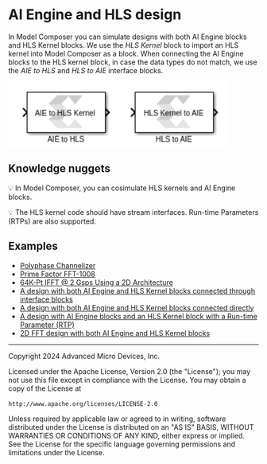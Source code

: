 # AI Engine and HLS design
In Model Composer you can simulate designs with both AI Engine blocks and HLS Kernel blocks. We use the *HLS Kernel* block to import an HLS kernel into Model Composer as a block. When connecting the AI Engine blocks to the HLS kernel block, in case the data types do not match, we use the *AIE to HLS* and *HLS to AIE* interface blocks.

![](images/interface_blocks.PNG)

## Knowledge nuggets
:bulb: In Model Composer, you can cosimulate HLS kernels and AI Engine blocks.

:bulb: The HLS kernel code should have stream interfaces. Run-time Parameters (RTPs) are also supported. 

## Examples
- [Polyphase Channelizer](Channelizer/README.md)
- [Prime Factor FFT-1008](Prime_Factor_FFT/README.md)
- [64K-Pt IFFT @ 2 Gsps Using a 2D Architecture](IFFT64K_2D/README.md)
- [A design with both AI Engine and HLS Kernel blocks connected through interface blocks ](AIE_HLS_with_interface/README.md)
- [A design with both AI Engine and HLS Kernel blocks connected directly ](AIE_HLS_without_interface/README.md)
- [A design with AI Engine blocks and an HLS Kernel block with a Run-time Parameter (RTP) ](AIE_HLS_clipper/README.md)
- [2D FFT design with both AI Engine and HLS Kernel blocks](FFT2D/README.md)

------------
Copyright 2024 Advanced Micro Devices, Inc.

Licensed under the Apache License, Version 2.0 (the "License");
you may not use this file except in compliance with the License.
You may obtain a copy of the License at

    http://www.apache.org/licenses/LICENSE-2.0

Unless required by applicable law or agreed to in writing, software
distributed under the License is distributed on an "AS IS" BASIS,
WITHOUT WARRANTIES OR CONDITIONS OF ANY KIND, either express or implied.
See the License for the specific language governing permissions and
limitations under the License.
